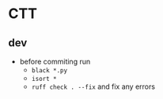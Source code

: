 # CTT

## dev
- before commiting run 
  - `black *.py`
  - `isort *`
  - `ruff check . --fix` and fix any errors
